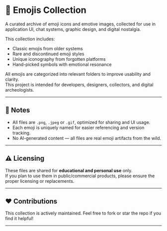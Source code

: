 # 🧷 Emojis Collection

A curated archive of emoji icons and emotive images, collected for use in application UI, chat systems, graphic design, and digital nostalgia.

This collection includes:
- Classic emojis from older systems
- Rare and discontinued emoji styles
- Unique iconography from forgotten platforms
- Hand-picked symbols with emotional resonance

All emojis are categorized into relevant folders to improve usability and clarity.  
This project is intended for developers, designers, collectors, and digital archeologists.

---

## 📌 Notes

- All files are `.png`, `.jpeg` or `.gif`, optimized for sharing and UI usage.
- Each emoji is uniquely named for easier referencing and version tracking.
- No AI-generated content — all files are real emoji artifacts from the wild.

---

## ⚠️ Licensing

These files are shared for **educational and personal use** only.  
If you plan to use them in public/commercial products, please ensure the proper licensing or replacements.

---

## ❤️ Contributions

This collection is actively maintained. Feel free to fork or star the repo if you find it helpful!

---
